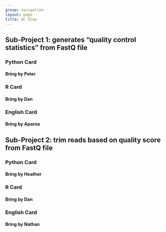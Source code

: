 ```yaml
---
group: navigation
layout: page
title: QC Step
---
```



## Sub-Project 1: generates “quality control statistics” from FastQ file

### Python Card

#### Bring by Peter


### R Card

#### Bring by Dan


### English Card

#### Bring by Aparna




## Sub-Project 2: trim reads based on quality score from FastQ file

### Python Card

#### Bring by Heather


### R Card

#### Bring by Dan


### English Card

#### Bring by Nathan

